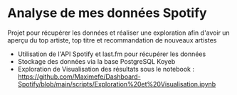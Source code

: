 # Analyse de mes données Spotify 
Projet pour récupérer les données et réaliser une exploration afin d'avoir un aperçu du top artiste, top titre et recommandation de nouveaux artistes


- Utilisation de l'API Spotify et last.fm pour récupérer les données
- Stockage des données via la base PostgreSQL Koyeb
- Exploration de Visualisation des résultats sous le notebook : https://github.com/Maximefe/Dashboard-Spotify/blob/main/scripts/Exploration%20et%20Visualisation.ipynb
  
